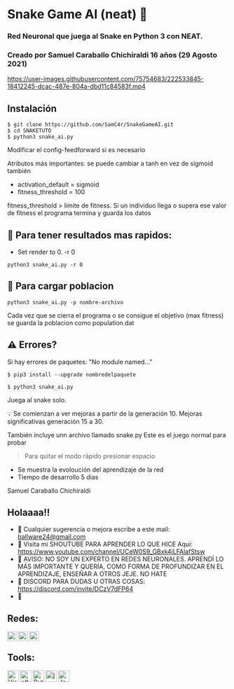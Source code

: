 
Snake Game AI (neat) 🐍
=====
### Red Neuronal que juega al Snake en Python 3 con NEAT. 
### Creado por Samuel Caraballo Chichiraldi 16 años (29 Agosto 2021)






https://user-images.githubusercontent.com/75754683/222533845-18412245-dcac-487e-804a-dbd11c84583f.mp4





Instalación
------------

```
$ git clone https://github.com/SamC4r/SnakeGameAI.git
$ cd SNAKETUTO
$ python3 snake_ai.py
```

Modificar el config-feedforward si es necesario

Atributos más importantes:
se puede cambiar a tanh en vez de sigmoid también
- activation_default = sigmoid 
- fitness_threshold     = 100          

fitness_threshold > limite de fitness. Si un individuo llega o supera ese valor de fitness el programa termina y guarda los datos

👀 Para tener resultados mas rapidos:
------------
- Set render to 0. -r 0

```python3 snake_ai.py -r 0```


🐍 Para cargar poblacion 
------------

```python3 snake_ai.py -p nombre-archivo```

Cada vez que se cierra el programa o se consigue el objetivo (max fitness) se guarda la poblacion como population.dat


⚠️ Errores?
------------

Si hay errores de paquetes: "No module named..."

```
$ pip3 install --upgrade nombredelpaquete

$ python3 snake_ai.py
```


Juega al snake solo.

💡 Se comienzan a ver mejoras a partir de la generación 10.
Mejoras significativas generación 15 a 30. 


También incluye unn archivo llamado snake.py Este es el juego normal para probar

> Para quitar el modo rápido presionar espacio

- Se muestra la evoloución del aprendizaje de la red
- Tiempo de desarrollo 5 dias

Samuel Caraballo Chichiraldi 




## Holaaaa!!

- 🔭 Cualquier sugerencia o mejora escribe a este mail: ballware24@gmail.com
- 🌱 Visita mi SHOUTUBE PARA APRENDER LO QUE HICE Aquí: https://www.youtube.com/channel/UCeW0S9_GBxk4jLFAlafStsw
- 👯 AVISO: NO SOY UN EXPERTO EN REDES NEURONALES. APRENDÍ LO MÁS IMPORTANTE Y QUERÍA, COMO FORMA DE PROFUNDIZAR EN EL APRENDIZAJE, ENSEÑAR A OTROS JEJE. NO HATE 
- 🥅 DISCORD PARA DUDAS U OTRAS COSAS: https://discord.com/invite/DCzV7dFP64
- 🏀 

Redes:
-----------

<a href="https://www.youtube.com/channel/UCeW0S9_GBxk4jLFAlafStsw"><img align="left" alt="codeSTACKr | YouTube" width="22px" src="https://upload.wikimedia.org/wikipedia/commons/thumb/0/09/YouTube_full-color_icon_%282017%29.svg/1024px-YouTube_full-color_icon_%282017%29.svg.png" ></a>
<a href="https://discord.com/invite/DCzV7dFP64"><img align="left" alt="codeSTACKr | Dicord" width="22px" src="https://assets-global.website-files.com/6257adef93867e50d84d30e2/636e0a6a49cf127bf92de1e2_icon_clyde_blurple_RGB.png" ></a>
<img align="left" alt="codeSTACKr | Mail" width="22px" src="https://assets-global.website-files.com/6257adef93867e50d84d30e2/636e0a6a49cf127bf92de1e2_icon_clyde_blurple_RGB.png](https://img.freepik.com/iconos-gratis/gmail_318-674228.jpg)" >
<br>

Tools:
-----------
<img align="left" alt="Visual Studio Code" width="26px" src="https://raw.githubusercontent.com/github/explore/80688e429a7d4ef2fca1e82350fe8e3517d3494d/topics/visual-studio-code/visual-studio-code.png" />
<img align="left" alt="c#" width="26px" src="https://seeklogo.com/images/C/c-sharp-c-logo-02F17714BA-seeklogo.com.png" />
<img align="left" alt="Python" width="26px" src="https://upload.wikimedia.org/wikipedia/commons/thumb/c/c3/Python-logo-notext.svg/768px-Python-logo-notext.svg.png" />
<img align="left" alt="java" width="26px" src="https://cdn.worldvectorlogo.com/logos/java.svg" />
<img align="left" alt="James" width="26px" src="https://i.pinimg.com/originals/f2/43/4c/f2434c3a2df5758d16d5d7cf5ed8d130.jpg" />
